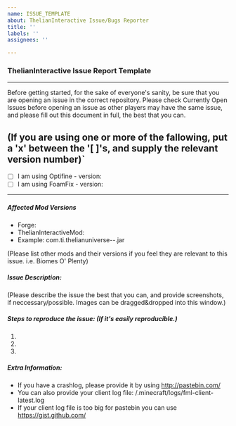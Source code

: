 ```yaml
---
name: ISSUE_TEMPLATE
about: ThelianInteractive Issue/Bugs Reporter
title: ''
labels: ''
assignees: ''

---
```


### ThelianInteractive Issue Report Template
-------
Before getting started, for the sake of everyone's sanity, be sure that you are opening an issue in the correct repository. Please check Currently Open Issues before opening an issue as other players may have the same issue, and please fill out this document in full, the best that you can.

(If you are using one or more of the fallowing, put a 'x' between the '[ ]'s, and supply the relevant version number)`
-------
- [ ] I am using Optifine - version:
- [ ] I am using FoamFix - version:

-------
##### Affected Mod Versions 
- Forge:
- ThelianInteractiveMod:
- Example: com.ti.thelianuniverse-<mcVersion>-<modVersion>.jar

(Please list other mods and their versions if you feel they are relevant to this issue. i.e. Biomes O' Plenty)

##### Issue Description:

(Please describe the issue the best that you can, and provide screenshots, if neccessary/possible. Images can be dragged&dropped into this window.)

##### Steps to reproduce the issue: (If it's easily reproducible.)
1.
2.
3.

##### Extra Information:
- If you have a crashlog, please provide it by using http://pastebin.com/
- You can also provide your client log file: /.minecraft/logs/fml-client-latest.log
- If your client log file is too big for pastebin you can use https://gist.github.com/
